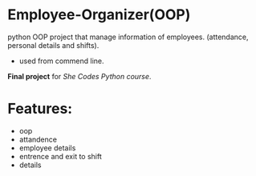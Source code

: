 # Employee-Organizer(OOP)
python OOP project that manage information of employees. (attendance, personal details and shifts).

- used from commend line.

**Final project** for *She Codes Python course*. 

# Features:
- oop
- attandence
- employee details
- entrence and exit to shift
- details
